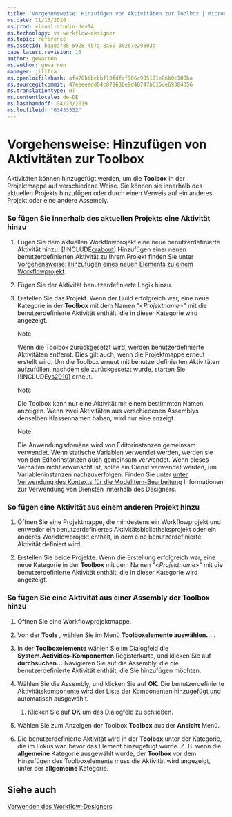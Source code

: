 ```yaml
---
title: 'Vorgehensweise: Hinzufügen von Aktivitäten zur Toolbox | Microsoft-Dokumentation'
ms.date: 11/15/2016
ms.prod: visual-studio-dev14
ms.technology: vs-workflow-designer
ms.topic: reference
ms.assetid: b3a8a785-5928-457a-8a50-30267e29503d
caps.latest.revision: 16
author: gewarren
ms.author: gewarren
manager: jillfra
ms.openlocfilehash: af470bbbebbf10fdfcf906c905171e86b0c100ba
ms.sourcegitcommit: 47eeeeadd84c879636e9d48747b615de69384356
ms.translationtype: HT
ms.contentlocale: de-DE
ms.lasthandoff: 04/23/2019
ms.locfileid: "63433532"
---
```

# <a name="how-to-add-activities-to-the-toolbox"></a>Vorgehensweise: Hinzufügen von Aktivitäten zur Toolbox
Aktivitäten können hinzugefügt werden, um die **Toolbox** in der Projektmappe auf verschiedene Weise. Sie können sie innerhalb des aktuellen Projekts hinzufügen oder durch einen Verweis auf ein anderes Projekt oder eine andere Assembly.  
  
### <a name="to-add-an-activity-from-within-your-current-project"></a>So fügen Sie innerhalb des aktuellen Projekts eine Aktivität hinzu  
  
1. Fügen Sie dem aktuellen Workflowprojekt eine neue benutzerdefinierte Aktivität hinzu. [!INCLUDE[crabout](../includes/crabout-md.md)] Hinzufügen einer neuen benutzerdefinierten Aktivität zu Ihrem Projekt finden Sie unter [Vorgehensweise: Hinzufügen eines neuen Elements zu einem Workflowprojekt](../workflow-designer/how-to-add-a-new-item-to-a-workflow-project.md).  
  
2. Fügen Sie der Aktivität benutzerdefinierte Logik hinzu.  
  
3. Erstellen Sie das Projekt. Wenn der Build erfolgreich war, eine neue Kategorie in der **Toolbox** mit dem Namen "\<*Projektname*>" mit die benutzerdefinierte Aktivität enthält, die in dieser Kategorie wird angezeigt.  
  
    > [!NOTE]
    > Wenn die Toolbox zurückgesetzt wird, werden benutzerdefinierte Aktivitäten entfernt. Dies gilt auch, wenn die Projektmappe erneut erstellt wird. Um die Toolbox erneut mit benutzerdefinierten Aktivitäten aufzufüllen, nachdem sie zurückgesetzt wurde, starten Sie [!INCLUDE[vs2010](../includes/vs2010-md.md)] erneut.  
  
    > [!NOTE]
    > Die Toolbox kann nur eine Aktivität mit einem bestimmten Namen anzeigen. Wenn zwei Aktivitäten aus verschiedenen Assemblys denselben Klassennamen haben, wird nur eine anzeigt.  
  
    > [!NOTE]
    > Die Anwendungsdomäne wird von Editorinstanzen gemeinsam verwendet. Wenn statische Variablen verwendet werden, werden sie von den Editorinstanzen auch gemeinsam verwendet. Wenn dieses Verhalten nicht erwünscht ist, sollte ein Dienst verwendet werden, um Variableninstanzen nachzuverfolgen. Finden Sie unter [unter Verwendung des Kontexts für die ModelItem-Bearbeitung](http://msdn.microsoft.com/library/7f9f1ea5-0147-4079-8eca-be94f00d3aa1) Informationen zur Verwendung von Diensten innerhalb des Designers.  
  
### <a name="to-add-an-activity-from-within-a-different-project"></a>So fügen eine Aktivität aus einem anderen Projekt hinzu  
  
1. Öffnen Sie eine Projektmappe, die mindestens ein Workflowprojekt und entweder ein benutzerdefiniertes Aktivitätsbibliotheksprojekt oder ein anderes Workflowprojekt enthält, in dem eine benutzerdefinierte Aktivität definiert wird.  
  
2. Erstellen Sie beide Projekte. Wenn die Erstellung erfolgreich war, eine neue Kategorie in der **Toolbox** mit dem Namen "\<*Projektname*>" mit die benutzerdefinierte Aktivität enthält, die in dieser Kategorie wird angezeigt.  
  
### <a name="to-add-an-activity-to-the-toolbox-from-an-assembly"></a>So fügen Sie eine Aktivität aus einer Assembly der Toolbox hinzu  
  
1. Öffnen Sie eine Workflowprojektmappe.  
  
2. Von der **Tools** , wählen Sie im Menü **Toolboxelemente auswählen...** .  
  
3. In der **Toolboxelemente** wählen Sie im Dialogfeld die **System.Activities-Komponenten** Registerkarte, und klicken Sie auf **durchsuchen...** Navigieren Sie auf die Assembly, die die benutzerdefinierte Aktivität enthält, die Sie hinzufügen möchten.  
  
4. Wählen Sie die Assembly, und klicken Sie auf **OK**. Die benutzerdefinierte Aktivitätskomponente wird der Liste der Komponenten hinzugefügt und automatisch ausgewählt.  
  
    1. Klicken Sie auf **OK** um das Dialogfeld zu schließen.  
  
5. Wählen Sie zum Anzeigen der Toolbox **Toolbox** aus der **Ansicht** Menü.  
  
6. Die benutzerdefinierte Aktivität wird in der **Toolbox** unter der Kategorie, die im Fokus war, bevor das Element hinzugefügt wurde. Z. B. wenn die **allgemeine** Kategorie ausgewählt wurde, der **Toolbox** vor dem Hinzufügen des Toolboxelements muss die Aktivität wird angezeigt, unter der **allgemeine** Kategorie.  
  
## <a name="see-also"></a>Siehe auch  
 [Verwenden des Workflow-Designers](../workflow-designer/using-the-workflow-designer.md)